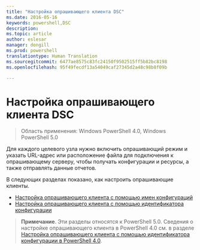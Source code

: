 ```yaml
---
title: "Настройка опрашивающего клиента DSC"
ms.date: 2016-05-16
keywords: powershell,DSC
description: 
ms.topic: article
author: eslesar
manager: dongill
ms.prod: powershell
translationtype: Human Translation
ms.sourcegitcommit: 6477ae8575c83fc24150f9502515ff5b82bc8198
ms.openlocfilehash: 95f49fecdf13a54049caf27345d2a48c98b8f09b

---
```


# Настройка опрашивающего клиента DSC

> Область применения: Windows PowerShell 4.0, Windows PowerShell 5.0

Для каждого целевого узла нужно включить опрашивающий режим и указать URL-адрес или расположение файла для подключения к опрашивающему серверу, чтобы получать конфигурации и ресурсы, а также отправлять данные отчетов.


В следующих разделах показано, как настроить опрашивающие клиенты.

* [Настройка опрашивающего клиента с помощью имен конфигураций](pullClientConfigNames.md)
* [Настройка опрашивающего клиента с помощью идентификатора конфигурации](pullClientConfigID.md)

> **Примечание**. Эти разделы относятся к PowerShell 5.0. Сведения о настройке опрашивающего клиента в PowerShell 4.0 см. в разделе [Настройка опрашивающего клиента с помощью идентификатора конфигурации в PowerShell 4.0](pullClientConfigID4.md).




<!--HONumber=Aug16_HO3-->


